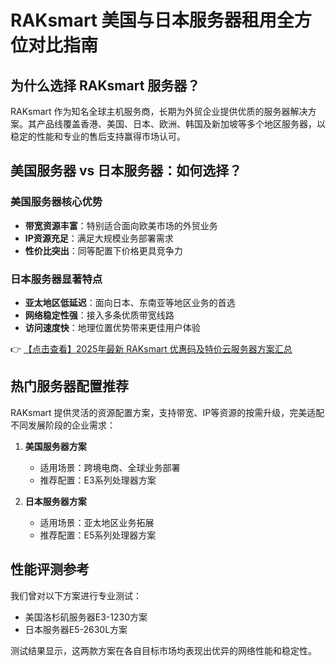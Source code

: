 # RAKsmart 美国与日本服务器租用全方位对比指南

## 为什么选择 RAKsmart 服务器？

RAKsmart 作为知名全球主机服务商，长期为外贸企业提供优质的服务器解决方案。其产品线覆盖香港、美国、日本、欧洲、韩国及新加坡等多个地区服务器，以稳定的性能和专业的售后支持赢得市场认可。

## 美国服务器 vs 日本服务器：如何选择？

### 美国服务器核心优势
- **带宽资源丰富**：特别适合面向欧美市场的外贸业务
- **IP资源充足**：满足大规模业务部署需求
- **性价比突出**：同等配置下价格更具竞争力

### 日本服务器显著特点
- **亚太地区低延迟**：面向日本、东南亚等地区业务的首选
- **网络稳定性强**：接入多条优质带宽线路
- **访问速度快**：地理位置优势带来更佳用户体验

👉 [【点击查看】2025年最新 RAKsmart 优惠码及特价云服务器方案汇总](https://bit.ly/raksmart)

## 热门服务器配置推荐

RAKsmart 提供灵活的资源配置方案，支持带宽、IP等资源的按需升级，完美适配不同发展阶段的企业需求：

1. **美国服务器方案**
   - 适用场景：跨境电商、全球业务部署
   - 推荐配置：E3系列处理器方案

2. **日本服务器方案**
   - 适用场景：亚太地区业务拓展
   - 推荐配置：E5系列处理器方案

## 性能评测参考

我们曾对以下方案进行专业测试：
- 美国洛杉矶服务器E3-1230方案
- 日本服务器E5-2630L方案

测试结果显示，这两款方案在各自目标市场均表现出优异的网络性能和稳定性。